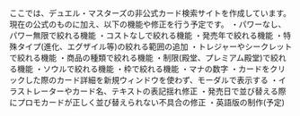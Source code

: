 ここでは、デュエル・マスターズの非公式カード検索サイトを作成しています。
現在の公式のものに加え、以下の機能や修正を行う予定です。
・パワーなし、パワー無限で絞れる機能
・コストなしで絞れる機能
・発売年で絞れる機能
・特殊タイプ(進化、エグザイル等)の絞れる範囲の追加
・トレジャーやシークレットで絞れる機能
・商品の種類で絞れる機能
・制限(殿堂、プレミアム殿堂)で絞れる機能
・ソウルで絞れる機能
・枠で絞れる機能
・マナの数字
・カードをクリックした際のカード詳細を新規ウィンドウを使わず、モーダルで表示する
・イラストレーターやカード名、テキストの表記揺れ修正
・発売日で並び替える際にプロモカードが正しく並び替えられない不具合の修正
・英語版の制作(予定)
